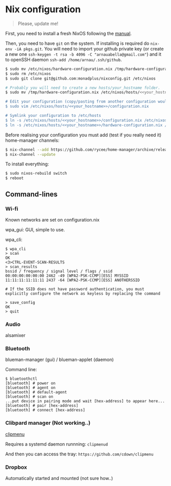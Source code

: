 # Nix configuration

> Please, update me!

First, you need to install a fresh NixOS following the [manual](https://nixos.org/nixos/manual/index.html#sec-installation).

Then, you need to have `git` on the system.
If installing is required do `nix-env -iA pkgs.git`.
You will need to import your github private key (or create a new one `ssh-keygen -t rsa -b 4096 -C "arnauabella@gmail.com"`)
and it to openSSH daemon `ssh-add /home/arnau/.ssh/github`.

```bash
$ sudo mv /etc/nixos/hardware-configuration.nix /tmp/hardware-configuration.nix
$ sudo rm /etc/nixos
$ sudo git clone git@github.com:monadplus/nixconfig.git /etc/nixos

# Probably you will need to create a new hosts/your_hostname folder.
$ sudo mv /tmp/hardware-configuration.nix /etc/nixos/hosts/<<your_hostname>>/hardware-configuration.nix

# Edit your configuration (copy/pasting from another configuration would help)
$ sudo vim /etc/nixos/hosts/<<your_hostname>>/configuration.nix

# Symlink your configuration to /etc/hosts
$ ln -s /etc/nixos/hosts/<<your_hostname>>/configuration.nix /etc/nixos/config.nix
$ ln -s /etc/nixos/hosts/<<your_hostname>>/hardware-configuration.nix /etc/nixos/hardware.nix
```

Before realising your configuration you must add (test if you really need it) home-manager channels:

```bash
$ nix-channel --add https://github.com/rycee/home-manager/archive/release-19.09.tar.gz home-manager
$ nix-channel --update
```

To install everything:

```bash
$ sudo nixos-rebuild switch
$ reboot
```

## Command-lines

### Wi-fi

Known networks are set on configuration.nix

wpa_gui: GUI, simple to use.

wpa_cli:

```
$ wpa_cli
> scan
OK
<3>CTRL-EVENT-SCAN-RESULTS
> scan_results
bssid / frequency / signal level / flags / ssid
00:00:00:00:00:00 2462 -49 [WPA2-PSK-CCMP][ESS] MYSSID
11:11:11:11:11:11 2437 -64 [WPA2-PSK-CCMP][ESS] ANOTHERSSID

# If the SSID does not have password authentication, you must explicitly configure the network as keyless by replacing the command

> save_config
OK
> quit
```

### Audio

alsamixer

### Bluetooth

blueman-manager (gui) / blueman-applet (daemon)

Command line:

```
$ bluetoothctl
[bluetooth] # power on
[bluetooth] # agent on
[bluetooth] # default-agent
[bluetooth] # scan on
...put device in pairing mode and wait [hex-address] to appear here...
[bluetooth] # pair [hex-address]
[bluetooth] # connect [hex-address]
```

### Clibpard manager (Not working..)

[clipmenu](https://github.com/cdown/clipmenu)

Requires a systemd daemon runnning: `clipmenud`

And then you can access the tray: `https://github.com/cdown/clipmenu`


### Dropbox

Automatically started and mounted (not sure how..)
